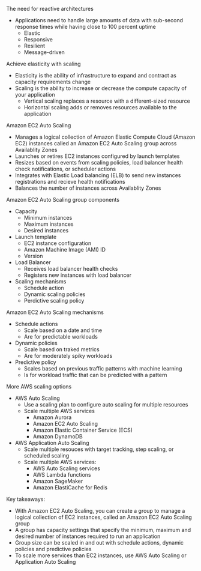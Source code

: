 The need for reactive architectures 
- Applications need to handle large amounts of data with sub-second response times while having close to 100 percent uptime 
	- Elastic 
	- Responsive
	- Resilient 
	- Message-driven 

Achieve elasticity with scaling 
- Elasticity is the ability of infrastructure to expand and contract as capacity requirements change 
- Scaling is the ability to increase or decrease the compute capacity of your application
	- Vertical scaling replaces a resource with a different-sized resource 
	- Horizontal scaling adds or removes resources available to the application 

Amazon EC2 Auto Scaling 
- Manages a logical collection of Amazon Elastic Compute Cloud (Amazon EC2) instances called an Amazon EC2 Auto Scaling group across Availablity Zones 
- Launches or retires EC2 instances configured by launch templates 
- Resizes based on events from scaling policies, load balancer health check notifications, or scheduler actions 
- Integrates with Elastic Load balancing (ELB) to send new instances registrations and recieve health notifications 
- Balances the number of instances across Availablity Zones 

Amazon EC2 Auto Scaling group components 
- Capacity 
	- Minimum instances 
	- Maximum instances 
	- Desired instances 
- Launch template 
	- EC2 instance configuration 
	- Amazon Machine Image (AMI) ID 
	- Version 
- Load Balancer 
	- Receives load balancer health checks 
	- Registers new instances with load balancer 
- Scaling mechanisms 
	- Schedule action 
	- Dynamic scaling policies 
	- Perdictive scaling policy 

Amazon EC2 Auto Scaling mechanisms 
- Schedule actions 
	- Scale based on a date and time 
	- Are for predictable workloads 
- Dynamic policies 
	- Scale based on traked metrics 
	- Are for moderately spiky workloads 
- Predictive policy 
	- Scales based on previous traffic patterns with machine learning 
	- Is for workload traffic that can be predicted with a pattern 

More AWS scaling options 
- AWS Auto Scaling 
	- Use a scaling plan to configure auto scaling for multiple resources 
	- Scale multiple AWS services 
		- Amazon Aurora 
		- Amazon EC2 Auto Scaling 
		- Amazon Elastic Container Service (ECS)
		- Amazon DynamoDB 
- AWS Application Auto Scaling 
	- Scale multiple resouces with target tracking, step scaling, or scheduled scaling 
	- Scale multiple AWS services:
		- AWS Auto Scaling services 
		- AWS Lambda functions 
		- Amazon SageMaker 
		- Amazon ElastiCache for Redis 

Key takeaways:
- With Amazon EC2 Auto Scaling, you can create a group to manage a logical collection of EC2 instances, called an Amazon EC2 Auto Scaling group 
- A group has capacity settings that specify the minimum, maximum and desired number of instances required to run an application 
- Group size can be scaled in and out with schedule actions, dynamic policies and predictive policies 
- To scale more services than EC2 instances, use AWS Auto Scaling or Application Auto Scaling 

